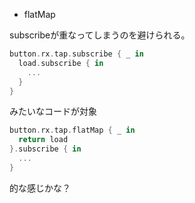 * flatMap

subscribeが重なってしまうのを避けられる。

```swift
button.rx.tap.subscribe { _ in
  load.subscribe { in
    ...
  }
}
```

みたいなコードが対象

```swift
button.rx.tap.flatMap { _ in
  return load
}.subscribe { in
  ...
}
```

的な感じかな？
